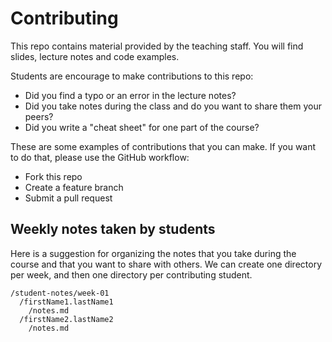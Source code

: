 # Contributing

This repo contains material provided by the teaching staff. You will find slides, lecture notes and code examples. 

Students are encourage to make contributions to this repo:

- Did you find a typo or an error in the lecture notes? 
- Did you take notes during the class and do you want to share them your peers?
- Did you write a "cheat sheet" for one part of the course?

These are some examples of contributions that you can make. If you want to do that, please use the GitHub workflow:

* Fork this repo
* Create a feature branch
* Submit a pull request

## Weekly notes taken by students 

Here is a suggestion for organizing the notes that you take during the course and that you want to share with others. We can create one directory per week, and then one directory per contributing student. 

```
/student-notes/week-01
  /firstName1.lastName1
    /notes.md
  /firstName2.lastName2
    /notes.md
```

